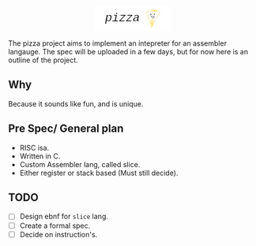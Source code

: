 <div align="center">
<img src="assets/header.png"><br>
</div>

The pizza project aims to implement an intepreter for an assembler langauge.
The spec will be uploaded in a few days, but for now here is an outline of the
project.

## Why

Because it sounds like fun, and is unique.

## Pre Spec/ General plan

* RISC isa.
* Written in C.
* Custom Assembler lang, called slice.
* Either register or stack based (Must still decide).

## TODO

- [ ] Design ebnf for `slice` lang.
- [ ] Create a formal spec.
- [ ] Decide on instruction's.

